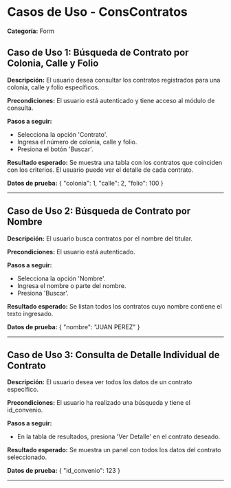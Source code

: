 # Casos de Uso - ConsContratos

**Categoría:** Form

## Caso de Uso 1: Búsqueda de Contrato por Colonia, Calle y Folio

**Descripción:** El usuario desea consultar los contratos registrados para una colonia, calle y folio específicos.

**Precondiciones:**
El usuario está autenticado y tiene acceso al módulo de consulta.

**Pasos a seguir:**
- Selecciona la opción 'Contrato'.
- Ingresa el número de colonia, calle y folio.
- Presiona el botón 'Buscar'.

**Resultado esperado:**
Se muestra una tabla con los contratos que coinciden con los criterios. El usuario puede ver el detalle de cada contrato.

**Datos de prueba:**
{ "colonia": 1, "calle": 2, "folio": 100 }

---

## Caso de Uso 2: Búsqueda de Contrato por Nombre

**Descripción:** El usuario busca contratos por el nombre del titular.

**Precondiciones:**
El usuario está autenticado.

**Pasos a seguir:**
- Selecciona la opción 'Nombre'.
- Ingresa el nombre o parte del nombre.
- Presiona 'Buscar'.

**Resultado esperado:**
Se listan todos los contratos cuyo nombre contiene el texto ingresado.

**Datos de prueba:**
{ "nombre": "JUAN PEREZ" }

---

## Caso de Uso 3: Consulta de Detalle Individual de Contrato

**Descripción:** El usuario desea ver todos los datos de un contrato específico.

**Precondiciones:**
El usuario ha realizado una búsqueda y tiene el id_convenio.

**Pasos a seguir:**
- En la tabla de resultados, presiona 'Ver Detalle' en el contrato deseado.

**Resultado esperado:**
Se muestra un panel con todos los datos del contrato seleccionado.

**Datos de prueba:**
{ "id_convenio": 123 }

---

